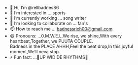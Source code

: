 - 👋 Hi, I’m @rellbadnesS6
- 👀 I’m interested in ... sports 
- 🌱 I’m currently working ... song writer 
- 💞️ I’m looking to collaborate on ... fan's 
- 📫 How to reach me ... badnessrich00@gmail.com
- 😄 Pronouns: ...0.M.W.E.L.We rise, we shine,With every heartbeat,Together, we PUUTA COUPLE.  
Badness in the PLACE AHHH,Feel the beat drop,In this  joyful moment,We’ll neva stop.
- ⚡ Fun fact: ...🧩UP WID DE RHYTHMS🧲



